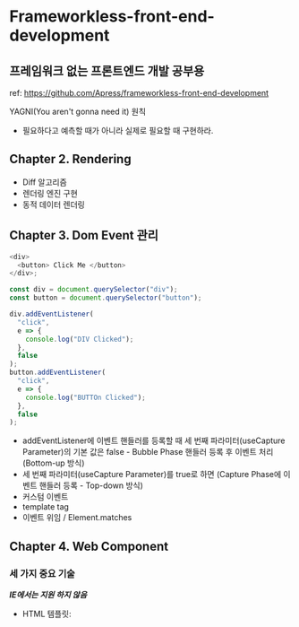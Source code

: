 # Frameworkless-front-end-development

## 프레임워크 없는 프론트엔드 개발 공부용

ref: https://github.com/Apress/frameworkless-front-end-development

YAGNI(You aren't gonna need it) 원칙

- 필요하다고 예측할 때가 아니라 실제로 필요할 때 구현하라.

## Chapter 2. Rendering

- Diff 알고리즘
- 렌더링 엔진 구현
- 동적 데이터 렌더링

## Chapter 3. Dom Event 관리

```javascript
<div>
  <button> Click Me </button>
</div>;

const div = document.querySelector("div");
const button = document.querySelector("button");

div.addEventListener(
  "click",
  e => {
    console.log("DIV Clicked");
  },
  false
);
button.addEventListener(
  "click",
  e => {
    console.log("BUTTOn Clicked");
  },
  false
);
```

- addEventListener에 이벤트 핸들러를 등록할 때 세 번째 파라미터(useCapture Parameter)의 기본 값은 false - Bubble Phase 핸들러 등록 후 이벤트 처리 (Bottom-up 방식)
- 세 번째 파라미터(useCapture Parameter)를 true로 하면 (Capture Phase에 이벤트 핸들러 등록 - Top-down 방식)
- 커스텀 이벤트
- template tag
- 이벤트 위임 / Element.matches

## Chapter 4. Web Component

### 세 가지 중요 기술

**_IE에서는 지원 하지 않음_**

- HTML 템플릿: <template> 태그는 렌더링 되지는 않지만 JS 코드에서 동적인 콘텐츠를 생성하는데 스탬프 역할을 한다.
- 사용자 정의 요소: 자신만의 DOM 요소를 작성할 수 있다.
- Shadow DOM: Web Component가 외부의 DOM에 영향을 받지 않아야 하는 경우에 유용

